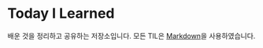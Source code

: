 # Today I Learned
배운 것을 정리하고 공유하는 저장소입니다. 모든 TIL은 [Markdown](http://markdownlivepreview.com)을 사용하였습니다.

